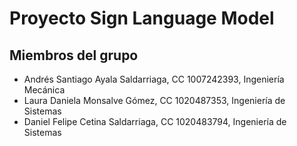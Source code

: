 # Proyecto Sign Language Model

## Miembros del grupo

- Andrés Santiago Ayala Saldarriaga, CC 1007242393, Ingeniería Mecánica
- Laura Daniela Monsalve Gómez, CC 1020487353, Ingeniería de Sistemas
- Daniel Felipe Cetina Saldarriaga, CC 1020483794, Ingeniería de Sistemas
